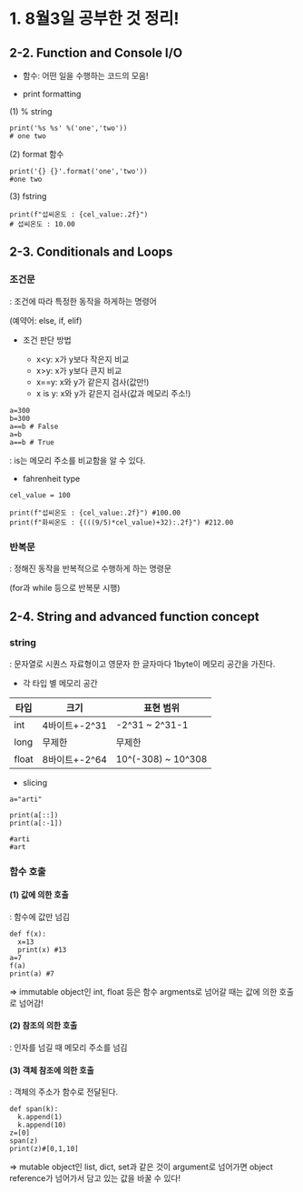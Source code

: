 # 1. 8월3일 공부한 것 정리!

## 2-2. Function and Console I/O

* 함수: 어떤 일을 수행하는 코드의 모음!

* print formatting

(1) % string

~~~
print('%s %s' %('one','two'))
# one two
~~~

(2) format 함수

~~~
print('{} {}'.format('one','two'))
#one two
~~~

(3) fstring

~~~
print(f"섭씨온도 : {cel_value:.2f}")
# 섭씨온도 : 10.00
~~~


## 2-3. Conditionals and Loops

### 조건문

: 조건에 따라 특정한 동작을 하게하는 명령어
  
  (예약어: else, if, elif)

* 조건 판단 방법

  * x<y: x가 y보다 작은지 비교
  * x>y: x가 y보다 큰지 비교
  * x==y: x와 y가 같은지 검사(값만!)
  * x is y: x와 y가 같은지 검사(값과 메모리 주소!)

~~~
a=300
b=300
a==b # False
a=b
a==b # True
~~~

: is는 메모리 주소를 비교함을 알 수 있다.


* fahrenheit type

~~~
cel_value = 100

print(f"섭씨온도 : {cel_value:.2f}") #100.00
print(f"화씨온도 : {(((9/5)*cel_value)+32):.2f}") #212.00
~~~

### 반복문

: 정해진 동작을 반복적으로 수행하게 하는 명령문

(for과 while 등으로 반복문 시행)


## 2-4. String and advanced function concept

### string

 : 문자열로 시퀀스 자료형이고 영문자 한 글자마다 1byte이 메모리 공간을 가진다.
 

* 각 타입 별 메모리 공간

|타입|크기|표현 범위|
|---|----|-------|
|int|4바이트+-2^31| -2^31 ~ 2^31-1|
|long|무제한|무제한|
|float|8바이트+-2^64| 10^(-308) ~ 10^308|

* slicing

~~~
a="arti"

print(a[::])
print(a[:-1])

#arti
#art
~~~

### 함수 호출

#### (1) 값에 의한 호출

: 함수에 값만 넘김

~~~
def f(x):
  x=13
  print(x) #13
a=7
f(a)
print(a) #7
~~~

=> immutable object인 int, float 등은 함수 argments로 넘어갈 때는 값에 의한 호출로 넘어감!


#### (2) 참조의 의한 호출

: 인자를 넘길 때 메모리 주소를 넘김


#### (3) 객체 참조에 의한 호출

: 객체의 주소가 함수로 전달된다.

~~~
def span(k):
  k.append(1)
  k.append(10)
z=[0]
span(z)
print(z)#[0,1,10]
~~~

=> mutable object인 list, dict, set과 같은 것이 argument로 넘어가면 object reference가 넘어가서 담고 있는 값을 바꿀 수 있다!

